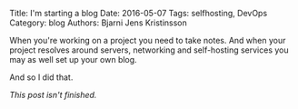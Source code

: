 Title:    I'm starting a blog
Date:     2016-05-07
Tags:     selfhosting, DevOps
Category: blog
Authors:  Bjarni Jens Kristinsson

When you're working on a project you need to take notes. And when your project resolves around servers, networking and self-hosting services you may as well set up your own blog.

And so I did that.

*This post isn't finished.*